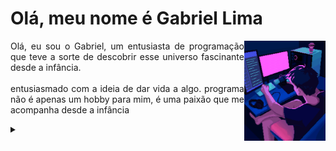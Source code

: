 <div>
  <h1>Olá, meu nome é  Gabriel Lima</h1>
    <img align="right" height="160px" src="assets/Streamer Pixel Art.gif"/>

  <p align="justify">Olá, eu sou o Gabriel, um entusiasta de programação que teve a sorte de descobrir esse universo fascinante desde a infância.
  <br>
  <br>
  entusiasmado com a ideia de dar vida a algo. programa não é apenas um hobby para mim, é uma paixão que me acompanha desde a infância</p>



<details>
  <summary></summary> 

  -   Buscando Alcançar Novos Patamares
  -   Atualmente estou trabalhando em projetos pessoais.
  -   Sempre Elevando Meu Conhecimento e Minhas Habilidades

  <div align="right">Bem Vindo 🚀</div>
</details>
</div>

